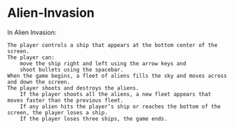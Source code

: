 # Alien-Invasion
In Alien Invasion:

    The player controls a ship that appears at the bottom center of the screen.
    The player can:
        move the ship right and left using the arrow keys and
        shoot bullets using the spacebar.
    When the game begins, a fleet of aliens fills the sky and moves across and down the screen.
    The player shoots and destroys the aliens.
        If the player shoots all the aliens, a new fleet appears that moves faster than the previous fleet.
        If any alien hits the player’s ship or reaches the bottom of the screen, the player loses a ship.
        If the player loses three ships, the game ends.

